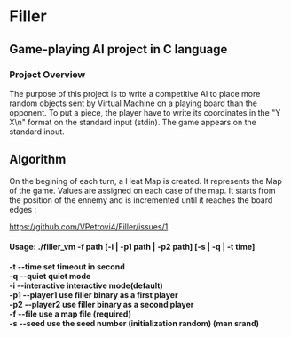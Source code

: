 # Filler
## Game-playing AI project in C language

### Project Overview

The purpose of this project is to write a competitive AI to place more random objects sent by Virtual Machine on a playing board than the opponent. To put a piece, the player have to write its coordinates in the "Y X\n" format on the standard input (stdin). The game appears on the standard input. 

## Algorithm

On the begining of each turn, a Heat Map is created. It represents the Map of the game. Values are assigned on each case of the map. It starts from the position of the ennemy and is incremented until it reaches the board edges :

https://github.com/VPetrovi4/Filler/issues/1





#### Usage: ./filler_vm -f path [-i | -p1 path | -p2 path] <b>[-s | -q | -t time]
   -t  --time		set timeout in second
   <br>-q  --quiet		quiet mode
   <br>-i  --interactive	interactive mode(default)
   <br>-p1 --player1	use filler binary as a first player
   <br>-p2 --player2	use filler binary as a second player
   <br>-f  --file		use a map file (required)
   <br>-s  --seed		use the seed number (initialization random) (man srand)</b>
   

